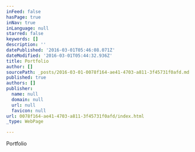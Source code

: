 ```yaml
---
inFeed: false
hasPage: true
inNav: true
inLanguage: null
starred: false
keywords: []
description: ''
datePublished: '2016-03-01T05:46:08.071Z'
dateModified: '2016-03-01T05:44:32.936Z'
title: Portfolio
author: []
sourcePath: _posts/2016-03-01-0078f164-ae41-4703-a811-3f45731f0afd.md
published: true
authors: []
publisher:
  name: null
  domain: null
  url: null
  favicon: null
url: 0078f164-ae41-4703-a811-3f45731f0afd/index.html
_type: WebPage

---
```

Portfolio